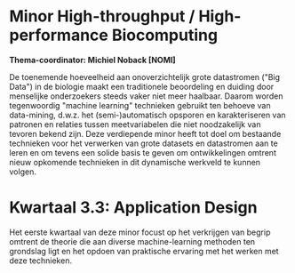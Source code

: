 # Minor High-throughput / High-performance Biocomputing

**Thema-coordinator: Michiel Noback [NOMI]**

De toenemende hoeveelheid aan onoverzichtelijk grote datastromen ("Big Data") in de biologie maakt een traditionele beoordeling en duiding door menselijke onderzoekers steeds vaker niet meer haalbaar. Daarom worden tegenwoordig "machine learning" technieken gebruikt ten behoeve van data-mining, d.w.z. het (semi-)automatisch opsporen en karakteriseren van patronen en relaties tussen meetvariabelen die niet noodzakelijk van tevoren bekend zijn. Deze verdiepende minor heeft tot doel om bestaande technieken voor het verwerken van grote datasets en datastromen aan te leren en om tevens een solide basis te geven om ontwikkelingen omtrent nieuw opkomende technieken in dit dynamische werkveld te kunnen volgen. 

# Kwartaal 3.3: Application Design

Het eerste kwartaal van deze minor focust op het verkrijgen van begrip omtrent de theorie die aan diverse machine-learning methoden ten grondslag ligt en het opdoen van praktische ervaring met het werken met deze technieken.
